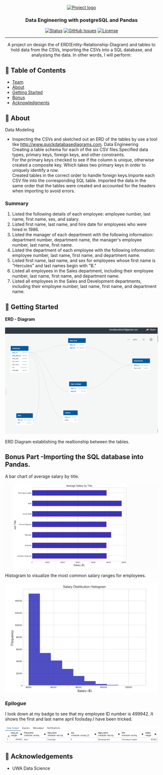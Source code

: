<p align="center">
  <a href="" rel="noopener">
 <img width=200px height=200px src="https://i.imgur.com/6wj0hh6.jpg" alt="Project logo"></a>
</p>

<h3 align="center">Data Engineering with postgreSQL and Pandas </h3>

<div align="center">

[![Status](https://img.shields.io/badge/status-active-success.svg)]()
[![GitHub Issues](https://img.shields.io/github/issues/kylelobo/The-Documentation-Compendium.svg)](https://github.com/kylelobo/The-Documentation-Compendium/issues)
[![License](https://img.shields.io/badge/license-MIT-blue.svg)](/LICENSE)

</div>

---

<p align="center">  A project on design the  of ERD(Entity-Relationship-Diagram) and tables to hold data from the CSVs, importing the CSVs into a SQL database, and analysisng the data. In other words, I will perform:
  
</p>

## 📝 Table of Contents

- [Team](#Team)
- [About](#about)
- [Getting Started](#getting_started)
- [Bonus](#bonus)
- [Acknowledgments](#acknowledgement)


## 🧐 About <a name = "about"></a>

Data Modeling <br>
- Inspecting the CSVs and sketched out an ERD of the tables by use a tool like http://www.quickdatabasediagrams.com.
Data Engineering <br>
Creating a table schema for each of the six CSV files.Specified data types, primary keys, foreign keys, and other constraints. <br>
For the primary keys checked to see if the column is unique, otherwise created a composite key. Which takes two primary keys in order to uniquely identify a row. <br>
Created tables in the correct order to handle foreign keys.Importe each CSV file into the corresponding SQL table. Imported the data in the same order that the tables were  created and accounted for the headers when importing to avoid errors.

### Summary
1. Listed the following details of each employee: employee number, last name, first name, sex, and salary. <br>
2. Listed first name, last name, and hire date for employees who were hired in 1986. <br>
3. Listed the manager of each department with the following information: department number, department name, the manager's employee number, last name, first name. <br>
4. Listed the department of each employee with the following information: employee number, last name, first name, and department name. <br>
5. Listed first name, last name, and sex for employees whose first name is "Hercules" and last names begin with "B." <br>
6. Listed all employees in the Sales department, including their employee number, last name, first name, and department name. <br>
7. Listed all employees in the Sales and Development departments, including their employee number, last name, first name, and department name. <br>


## 🏁 Getting Started <a name = "getting_started"></a>

#### ERD - Diagram <br>

![Comparison](EmployeeSQL/QuickDBD.PNG) <br>

ERD Diagram establishing the realtionship between the tables. <br>

## Bonus Part -Importing the SQL database into Pandas. <a name = "bonus"></a>

A bar chart of average salary by title. <br>

![Comparison Hist](EmployeeSQL/avgsallarytitle.png) <br>

Histogram to visualize the most common salary ranges for employees.<br>

![Salary](EmployeeSQL/salarydist.png) <br>



### Epilogue 
I look down at my badge to see that my employee ID number is 499942.
It shows the first and last name april foolsday.I have been tricked.

![Employee-499942](EmployeeSQL/emp.png) <br>

## 🎉 Acknowledgements <a name = "acknowledgement"></a>
- UWA Data Science
